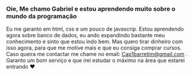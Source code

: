 ### Oie, Me chamo Gabriel e estou aprendendo muito sobre o mundo da programação

Eu me garanto em html, css e um pouco de javascrip.
Estou aprendendo agora sobre banco de dados, eu ando expandindo bastante meu conhecimento e sinto que estou indo bem.
Mas quero tirar dinheiro com isso agora, para que me motive mais e que eu consiga comprar cursos.
Caso queira me contactar me chame no email: Cap1barretim@gmail.com .
Garanto um bom serviço e que irei estudar o máximo na área que estarei entrando 
❤
